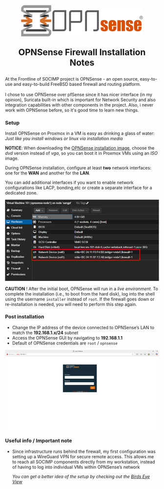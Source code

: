 <h1 align="center">
<img src=https://github.com/phamthanhsang-cs/SOC-in-my-Pocket/blob/main/images/logos/opnsense-logo.png alt="logo" width="400">

OPNSense Firewall Installation Notes

</h1>
At the Frontline of SOCIMP project is OPNSense -  an open source, easy-to-use and easy-to-build FreeBSD based firewall and routing platform. 
<br>
<br>
I chose to use OPNSense over pfSense since it has nicer interface (in my opinion), Suricata built-in which is important for Network Security and also integration capabilities with other components in the project. Also, i never work with OPNSense before, so it's good time to learn new things. 

### Setup
Install OPNSense on Proxmox in a VM is easy as drinking a glass of water: *Just like you install windows or linux via installation media*

**NOTICE**: When downloading the [OPNSense installation image](https://opnsense.org/download/), choose the *dvd* version instead of *vga*, so you can boot it in Proxmox VMs using an *ISO* image.

During OPNSense installation, configure at least **two** network interfaces: one for the **WAN** and another for the **LAN**. 

You can add additional interfaces if you want to enable network configurations like LACP, bonding,etc or create a separate interface for a dedicated zone.

<div align="center">
    <img src="https://github.com/phamthanhsang-cs/SOC-in-my-Pocket/blob/main/images/opnsense/opnsense-pre-install-setup.png" alt="Pre-Install Setup">
</div>

**CAUTION** ! After the initial boot, OPNSense will run in a *live environment*. To complete the installation (i.e., to boot from the hard disk), log into the shell using the username `installer` instead of `root`. If the firewall goes down or re-installation is needed, you will need to perform this step again.



### Post installation 
 - Change the IP address of the device connected to OPNSense’s LAN to match the **192.168.1.x/24** subnet
 - Access the OPNSense GUI by navigating to **192.168.1.1**
 - Default of OPNSense credentials are `root` / `opnsense`

![Admin account setup](https://github.com/phamthanhsang-cs/SOC-in-my-Pocket/blob/main/images/opnsense/OPNSense-login.png)



### Useful info / Important note
- Since infrastructure runs behind the firewall, my first configuration was setting up a WireGuard VPN for secure remote access. This allows me to reach all SOCIMP components directly from my workstation, instead of having to log into individual VMs within OPNSense’s network

   *You can get a better idea of the setup by checking out the [Birds Eye View](https://github.com/phamthanhsang-cs/SOC-in-my-Pocket/blob/main/images/proposals/birdseyeview.png)*
